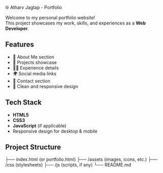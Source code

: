 🌐 Atharv Jagtap - Portfolio

Welcome to my personal portfolio website!  
This project showcases my work, skills, and experiences as a **Web Developer**.

## Features
- 📖 About Me section
- 💼 Projects showcase
- 🧑‍💻 Experience details
- 🌍 Social media links
- 📩 Contact section
- 🎨 Clean and responsive design

## Tech Stack
- **HTML5**
- **CSS3**
- **JavaScript** (if applicable)
- Responsive design for desktop & mobile



## Project Structure
├── index.html (or portfolio.html)
├── /assets (images, icons, etc.)
├── /css (stylesheets)
├── /js (scripts, if any)
└── README.md
